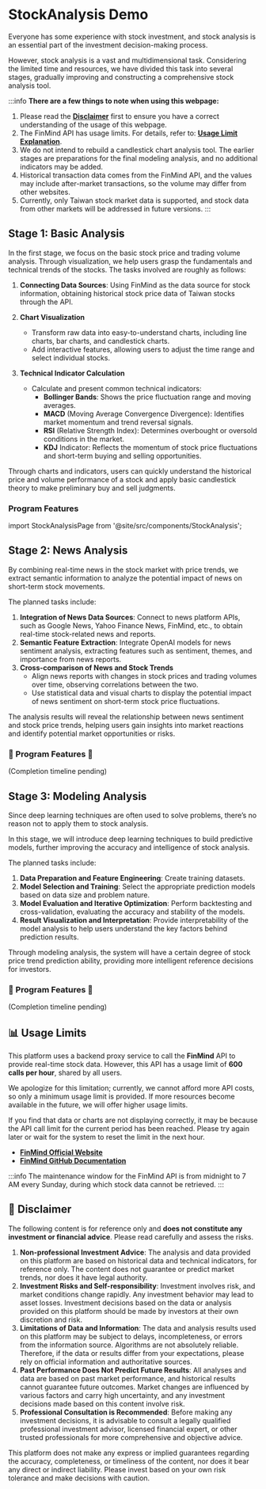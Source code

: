 # StockAnalysis Demo

Everyone has some experience with stock investment, and stock analysis is an essential part of the investment decision-making process.

However, stock analysis is a vast and multidimensional task. Considering the limited time and resources, we have divided this task into several stages, gradually improving and constructing a comprehensive stock analysis tool.

:::info
**There are a few things to note when using this webpage:**

1. Please read the [**Disclaimer**](#-disclaimer) first to ensure you have a correct understanding of the usage of this webpage.
2. The FinMind API has usage limits. For details, refer to: [**Usage Limit Explanation**](#-usage-limits).
3. We do not intend to rebuild a candlestick chart analysis tool. The earlier stages are preparations for the final modeling analysis, and no additional indicators may be added.
4. Historical transaction data comes from the FinMind API, and the values may include after-market transactions, so the volume may differ from other websites.
5. Currently, only Taiwan stock market data is supported, and stock data from other markets will be addressed in future versions.
   :::

## Stage 1: Basic Analysis

In the first stage, we focus on the basic stock price and trading volume analysis. Through visualization, we help users grasp the fundamentals and technical trends of the stocks. The tasks involved are roughly as follows:

1.  **Connecting Data Sources**: Using FinMind as the data source for stock information, obtaining historical stock price data of Taiwan stocks through the API.
2.  **Chart Visualization**

    - Transform raw data into easy-to-understand charts, including line charts, bar charts, and candlestick charts.
    - Add interactive features, allowing users to adjust the time range and select individual stocks.

3.  **Technical Indicator Calculation**

    - Calculate and present common technical indicators:
      - **Bollinger Bands**: Shows the price fluctuation range and moving averages.
      - **MACD** (Moving Average Convergence Divergence): Identifies market momentum and trend reversal signals.
      - **RSI** (Relative Strength Index): Determines overbought or oversold conditions in the market.
      - **KDJ** Indicator: Reflects the momentum of stock price fluctuations and short-term buying and selling opportunities.

Through charts and indicators, users can quickly understand the historical price and volume performance of a stock and apply basic candlestick theory to make preliminary buy and sell judgments.

### Program Features

import StockAnalysisPage from '@site/src/components/StockAnalysis';

<StockAnalysisPage />

## Stage 2: News Analysis

By combining real-time news in the stock market with price trends, we extract semantic information to analyze the potential impact of news on short-term stock movements.

The planned tasks include:

1. **Integration of News Data Sources**: Connect to news platform APIs, such as Google News, Yahoo Finance News, FinMind, etc., to obtain real-time stock-related news and reports.
2. **Semantic Feature Extraction**: Integrate OpenAI models for news sentiment analysis, extracting features such as sentiment, themes, and importance from news reports.
3. **Cross-comparison of News and Stock Trends**
   - Align news reports with changes in stock prices and trading volumes over time, observing correlations between the two.
   - Use statistical data and visual charts to display the potential impact of news sentiment on short-term stock price fluctuations.

The analysis results will reveal the relationship between news sentiment and stock price trends, helping users gain insights into market reactions and identify potential market opportunities or risks.

### 🚧 Program Features 🚧

(Completion timeline pending)

## Stage 3: Modeling Analysis

Since deep learning techniques are often used to solve problems, there’s no reason not to apply them to stock analysis.

In this stage, we will introduce deep learning techniques to build predictive models, further improving the accuracy and intelligence of stock analysis.

The planned tasks include:

1. **Data Preparation and Feature Engineering**: Create training datasets.
2. **Model Selection and Training**: Select the appropriate prediction models based on data size and problem nature.
3. **Model Evaluation and Iterative Optimization**: Perform backtesting and cross-validation, evaluating the accuracy and stability of the models.
4. **Result Visualization and Interpretation**: Provide interpretability of the model analysis to help users understand the key factors behind prediction results.

Through modeling analysis, the system will have a certain degree of stock price trend prediction ability, providing more intelligent reference decisions for investors.

### 🚧 Program Features 🚧

(Completion timeline pending)

## 📊 Usage Limits

This platform uses a backend proxy service to call the **FinMind** API to provide real-time stock data. However, this API has a usage limit of **600 calls per hour**, shared by all users.

We apologize for this limitation; currently, we cannot afford more API costs, so only a minimum usage limit is provided. If more resources become available in the future, we will offer higher usage limits.

If you find that data or charts are not displaying correctly, it may be because the API call limit for the current period has been reached. Please try again later or wait for the system to reset the limit in the next hour.

- [**FinMind Official Website**](https://finmindtrade.com/)
- [**FinMind GitHub Documentation**](https://github.com/FinMind/FinMind)

:::info
The maintenance window for the FinMind API is from midnight to 7 AM every Sunday, during which stock data cannot be retrieved.
:::

## 📢 Disclaimer

The following content is for reference only and **does not constitute any investment or financial advice**. Please read carefully and assess the risks.

1. **Non-professional Investment Advice**: The analysis and data provided on this platform are based on historical data and technical indicators, for reference only. The content does not guarantee or predict market trends, nor does it have legal authority.
2. **Investment Risks and Self-responsibility**: Investment involves risk, and market conditions change rapidly. Any investment behavior may lead to asset losses. Investment decisions based on the data or analysis provided on this platform should be made by investors at their own discretion and risk.
3. **Limitations of Data and Information**: The data and analysis results used on this platform may be subject to delays, incompleteness, or errors from the information source. Algorithms are not absolutely reliable. Therefore, if the data or results differ from your expectations, please rely on official information and authoritative sources.
4. **Past Performance Does Not Predict Future Results**: All analyses and data are based on past market performance, and historical results cannot guarantee future outcomes. Market changes are influenced by various factors and carry high uncertainty, and any investment decisions made based on this content involve risk.
5. **Professional Consultation is Recommended**: Before making any investment decisions, it is advisable to consult a legally qualified professional investment advisor, licensed financial expert, or other trusted professionals for more comprehensive and objective advice.

This platform does not make any express or implied guarantees regarding the accuracy, completeness, or timeliness of the content, nor does it bear any direct or indirect liability. Please invest based on your own risk tolerance and make decisions with caution.

